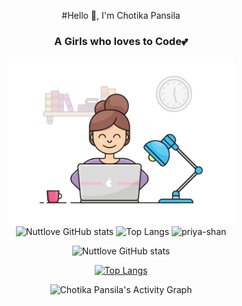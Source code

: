 <div align="center" >
  
#Hello 👋, I'm Chotika Pansila
<h3 align="center">A Girls who loves to Code💕</h3>
 
<img align="center" alt="Coder GIF" height=270 src="https://github.com/nuttylove/nuttylove/blob/master/coders.gif?raw=true"/>
  
<img alt="Nuttlove GitHub stats" width="50%" src="https://github-readme-stats.vercel.app/api?username=nuttylove&show_icons=true&theme=react&include_all_commits=true&count_private=true&layout=compact"/>
  
<img alt="Top Langs" width="50%" src="https://github-readme-stats.vercel.app/api/top-langs/?username=nuttylove&langs_count=10&layout=compact&theme=react)](https://github.com/anuraghazra/github-readme-stats"/>
  
<img src="https://github-readme-streak-stats.herokuapp.com/?user=nuttylove&" alt="priya-shan" />
  
![Nuttlove GitHub stats](https://github-readme-stats.vercel.app/api?username=nuttylove&show_icons=true&theme=react&include_all_commits=true&count_private=true&layout=compact)

[![Top Langs](https://github-readme-stats.vercel.app/api/top-langs/?username=nuttylove&langs_count=10&layout=compact&theme=react)](https://github.com/anuraghazra/github-readme-stats)
  
<img alt="Chotika Pansila's Activity Graph" src="https://denvercoder1-activity-graph.herokuapp.com/graph/?username=nuttylove&bg_color=1F222E&color=F8D866&line=F85D7F&point=FFFFFF&hide_border=true&theme=react" />
  
</div>

